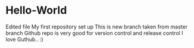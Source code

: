 # Hello-World
Edited file
My first repository set up
This is new branch taken from master branch
Github repo is very good for version control and release control
I love Guthub.. :)
